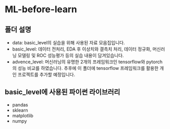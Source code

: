 # ML-before-learn
## 폴더 설명
- data: basic_level의 실습을 위해 사용된 자료 모음집입니다.
- basic_level: 데이터 전처리, EDA 후 이상치와 결측치 처리, 데이터 정규화, 머신러닝 모델링 및 ROC 성능평가 등의 실습 내용이 담겨있습니다.
- advence_level: 머신러닝의 유명한 2개의 프레임워크인 tensorflow와 pytorch의 성능 비교를 하였습니다. 추후에 이 폴더에 tensorflow 프레임워크를 활용한 개인 프로젝트를 추가할 예정입니다.

## basic_level에 사용된 파이썬 라이브러리
- pandas
- sklearn
- matplotlib
- numpy
